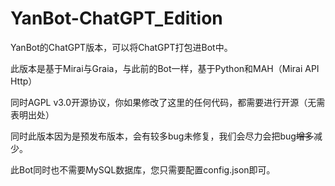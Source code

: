 # YanBot-ChatGPT_Edition

YanBot的ChatGPT版本，可以将ChatGPT打包进Bot中。

此版本是基于Mirai与Graia，与此前的Bot一样，基于Python和MAH（Mirai API Http）

同时AGPL v3.0开源协议，你如果修改了这里的任何代码，都需要进行开源（无需表明出处）

同时此版本因为是预发布版本，会有较多bug未修复，我们会尽力会把bug<del>增多</del>减少。

此Bot同时也不需要MySQL数据库，您只需要配置config.json即可。
